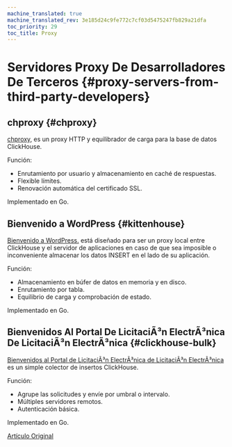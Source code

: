 ```yaml
---
machine_translated: true
machine_translated_rev: 3e185d24c9fe772c7cf03d5475247fb829a21dfa
toc_priority: 29
toc_title: Proxy
---
```


# Servidores Proxy De Desarrolladores De Terceros {#proxy-servers-from-third-party-developers}

## chproxy {#chproxy}

[chproxy](https://github.com/Vertamedia/chproxy), es un proxy HTTP y equilibrador de carga para la base de datos ClickHouse.

Función:

-   Enrutamiento por usuario y almacenamiento en caché de respuestas.
-   Flexible límites.
-   Renovación automática del certificado SSL.

Implementado en Go.

## Bienvenido a WordPress {#kittenhouse}

[Bienvenido a WordPress.](https://github.com/VKCOM/kittenhouse) está diseñado para ser un proxy local entre ClickHouse y el servidor de aplicaciones en caso de que sea imposible o inconveniente almacenar los datos INSERT en el lado de su aplicación.

Función:

-   Almacenamiento en búfer de datos en memoria y en disco.
-   Enrutamiento por tabla.
-   Equilibrio de carga y comprobación de estado.

Implementado en Go.

## Bienvenidos Al Portal De LicitaciÃ³n ElectrÃ³nica De LicitaciÃ³n ElectrÃ³nica {#clickhouse-bulk}

[Bienvenidos al Portal de LicitaciÃ³n ElectrÃ³nica de LicitaciÃ³n ElectrÃ³nica](https://github.com/nikepan/clickhouse-bulk) es un simple colector de insertos ClickHouse.

Función:

-   Agrupe las solicitudes y envíe por umbral o intervalo.
-   Múltiples servidores remotos.
-   Autenticación básica.

Implementado en Go.

[Artículo Original](https://clickhouse.tech/docs/en/interfaces/third-party/proxy/) <!--hide-->
